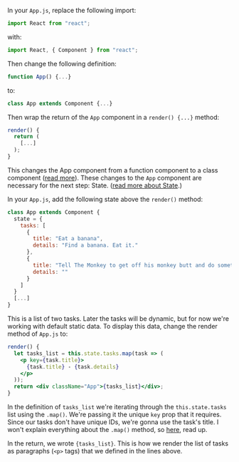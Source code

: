 In your `App.js`, replace the following import:

```jsx
import React from "react";
```

with:

```jsx
import React, { Component } from "react";
```

Then change the following definition:

```jsx
function App() {...}
```

to:

```jsx
class App extends Component {...}
```

Then wrap the return of the `App` component in a `render() {...}` method:

```jsx
render() {
  return (
    [...]
  );
}
```

This changes the App component from a function component to a class component ([read more](https://reactjs.org/docs/components-and-props.html#function-and-class-components)). These changes to the `App` component are necessary for the next step: State. ([read more about State](https://reactjs.org/docs/state-and-lifecycle.html).)

In your `App.js`, add the following state above the `render()` method:

```jsx
class App extends Component {
  state = {
    tasks: [
      {
        title: "Eat a banana",
        details: "Find a banana. Eat it."
      },
      {
        title: "Tell The Monkey to get off his monkey butt and do something.",
        details: ""
      }
    ]
  }
  [...]
}
```

This is a list of two tasks. Later the tasks will be dynamic, but for now we're working with default static data. To display this data, change the render method of `App.js` to:

```jsx
render() {
  let tasks_list = this.state.tasks.map(task => (
    <p key={task.title}>
      {task.title} - {task.details}
    </p>
  ));
  return <div className="App">{tasks_list}</div>;
}
```

In the definition of `tasks_list` we're iterating through the `this.state.tasks` list using the `.map()`. We're passing it the unique `key` prop that it requires. Since our tasks don't have unique IDs, we're gonna use the task's title. I won't explain everything about the `.map()` method, so [here](https://developer.mozilla.org/en-US/docs/Web/JavaScript/Reference/Global_Objects/Array/map), read up.

In the return, we wrote `{tasks_list}`. This is how we render the list of tasks as paragraphs (`<p>` tags) that we defined in the lines above.
